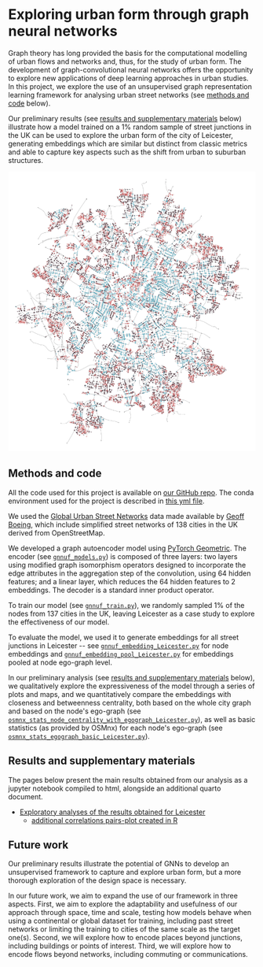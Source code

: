 # Exploring urban form through graph neural networks

Graph theory has long provided the basis for the computational modelling of urban flows and networks and, thus, for the study of urban form. The development of graph-convolutional neural networks offers the opportunity to explore new applications of deep learning approaches in urban studies. In this project, we explore the use of an unsupervised graph representation learning framework for analysing urban street networks (see [methods and code](#methods-code) below). 

Our preliminary results (see [results and supplementary materials](#results-supplementary) below) illustrate how a model trained on a 1% random sample of street junctions in the UK can be used to explore the urban form of the city of Leicester, generating embeddings which are similar but distinct from classic metrics and able to capture key aspects such as the shift from urban to suburban structures. 

![Bivariate map illustrating the embeddings obtained for street junctions in Leicester](images/leicester-1864_emb_gnnuf_model_v0-5_map-bivariate.png)



## Methods and code

All the code used for this project is available on [our GitHub repo](https://github.com/sdesabbata/gnn-urban-form). The conda environment used for the project is described in [this yml file](https://github.com/sdesabbata/gnn-urban-form/blob/main/utils/conda-env_gnn-urban-form.yml).

We used the [Global Urban Street Networks](https://dataverse.harvard.edu/dataverse/global-urban-street-networks/) data made available by [Geoff Boeing](https://geoffboeing.com/), which include simplified street networks of 138 cities in the UK derived from OpenStreetMap. 

We developed a graph autoencoder model using [PyTorch Geometric](https://pytorch-geometric.readthedocs.io/en/latest/). The encoder (see [`gnnuf_models.py`](https://github.com/sdesabbata/gnn-urban-form/blob/main/code/gnnuf_models.py)) is composed of three layers: two layers using modified graph isomorphism operators designed to incorporate the edge attributes in the aggregation step of the convolution, using 64 hidden features; and a linear layer, which reduces the 64 hidden features to 2 embeddings.  The decoder is a standard inner product operator. 

To train our model (see [`gnnuf_train.py`](https://github.com/sdesabbata/gnn-urban-form/blob/main/code/gnnuf_train.py)), we randomly sampled 1\% of the nodes from 137 cities in the UK, leaving Leicester as a case study to explore the effectiveness of our model.

To evaluate the model, we used it to generate embeddings for all street junctions in Leicester -- see [`gnnuf_embedding_Leicester.py`](https://github.com/sdesabbata/gnn-urban-form/blob/main/code/gnnuf_embedding_Leicester.py) for node embeddings and [`gnnuf_embedding_pool_Leicester.py`](https://github.com/sdesabbata/gnn-urban-form/blob/main/code/gnnuf_embedding_pool_Leicester.py) for embeddings pooled at node ego-graph level. 

In our preliminary analysis (see [results and supplementary materials](#results-supplementary) below), we qualitatively explore the expressiveness of the model through a series of plots and maps, and we quantitatively compare the embeddings with closeness and betweenness centrality, both based on the whole city graph and based on the node's ego-graph (see [`osmnx_stats_node_centrality_with_egograph_Leicester.py`](https://github.com/sdesabbata/gnn-urban-form/blob/main/code/osmnx_stats_node_centrality_with_egograph_Leicester.py)), as well as basic statistics (as provided by OSMnx) for each node's ego-graph (see [`osmnx_stats_egograph_basic_Leicester.py`](https://github.com/sdesabbata/gnn-urban-form/blob/main/code/osmnx_stats_egograph_basic_Leicester.py)).



## Results and supplementary materials

The pages below present the main results obtained from our analysis as a jupyter notebook compiled to html, alongside an additional quarto document.

- [Exploratory analyses of the results obtained for Leicester](gnnuf_exploratory_analysis_v0-5-emb_Leicester.html)
  - [additional correlations pairs-plot created in R](gnnuf_exploratory_analysis_v0-5-emb_Leicester_correlations.html)



## Future work

Our preliminary results illustrate the potential of GNNs to develop an unsupervised framework to capture and explore urban form, but a more thorough exploration of the design space is necessary.

In our future work, we aim to expand the use of our framework in three aspects. First, we aim to explore the adaptability and usefulness of our approach through space, time and scale, testing how models behave when using a continental or global dataset for training, including past street networks  or limiting the training to cities of the same scale as the target one(s). Second, we will explore how to encode places beyond junctions, including buildings or points of interest. Third, we will explore how to encode flows beyond networks, including commuting or communications.
